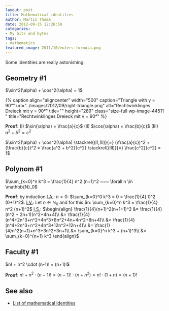 ```yaml
---
layout: post
title: Mathematical identities
author: Martin Thoma
date: 2012-09-15 12:26:50
categories: 
- My bits and bytes
tags: 
- mathematics
featured_image: 2011/10/eulers-formula.png
---
```

Some identities are really astonishing:
<h2>Geometry #1</h2>
$\sin^2(\alpha) + \cos^2(\alpha) = 1$

{% caption align="aligncenter" width="500" caption="Triangle with γ = 90°" url="../images/2012/09/right-triangle.png" alt="Rechtwinklinges Dreieck mit γ = 90°" title="" height="289" class="size-full wp-image-44511 " title="Rechtwinklinges Dreieck mit γ = 90°" %}



<strong>Proof</strong>:
(I) $\sin(\alpha) = \frac{a}{c}$
(II) $\cos(\alpha) = \frac{b}{c}$
(III) $a^2 + b^2 = c^2$

$\sin^2(\alpha) + \cos^2(\alpha) \stackrel{(I),(II)}{=} (\frac{a}{c})^2 + (\frac{b}{c})^2 = \frac{a^2 + b^2}{c^2} \stackrel{(III)}{=} \frac{c^2}{c^2} = 1$

<h2>Polynom #1</h2>
$\sum_{k=0}^n k^3 = \frac{1}{4} n^2 (n+1)^2 ~~~ \forall n \in \mathbb{N}_0$

<strong>Proof</strong>: by induction
<u>I.A.</u>: $n=0$:  $\sum_{k=0}^0 k^3 = 0 = \frac{1}{4} 0^2 (0+1)^2$.
<u>I.V.</u>: Let $n \in \mathbb{N}_0$ and for this $n: \sum_{k=0}^n k^3 = \frac{1}{4} n^2 (n+1)^2$
<u>I.S.</u>: 
$\begin{align}
\frac{1}{4}(n+1)^2(n+1+1)^2 &= \frac{1}{4}(n^2 + 2n+1)(n^2+4n+4)\\
&= \frac{1}{4}(n^4+2n^3+n^2+4n^3+8n^2+4n+4n^2+8n+4)\\
&= \frac{1}{4}(n^4+2n^3+n^2+4n^3+12n^2+12n+4)\\
&= \frac{1}{4}n^2(n+1)+n^3+3n^2+3n+1\\
&= \sum_{k=0}^n k^3 + (n+1)^3\\
&= \sum_{k=0}^{n+1} k^3
\end{align}$

<h2>Faculty #1</h2>
$n! + n^2 \cdot (n-1)! = (n+1)!$

<strong>Proof</strong>: $n! + n^2 \cdot (n-1)! = (n-1)! \cdot (n + n^2) = n! \cdot (1 + n) = (n+1)!$
<h2>See also</h2>
<ul>
	<li><a href="http://en.wikipedia.org/wiki/List_of_mathematical_identities">List of mathematical identities</a></li>
</ul>